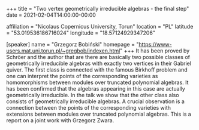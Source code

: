 +++
title = "Two vertex geometrically irreducible algebras - the final step"
date = 2021-02-04T14:00:00-00:00

affiliation = "Nicolaus Copernicus University, Torun"
location = "PL"
latitude = "53.019536186716024"
longitude = "18.57124929347206"

[speaker]
  name = "Grzegorz Bobiński"
  homepage = "https://www-users.mat.uni.torun.pl/~gregbob/indexen.html"
+++
It has been proved by Schröer and the author that are there are basically two possible classes of geometrically irreducible algebras with exactly two vertices in their Gabriel quiver. The first class is connected with the famous Birkhoff problem and one can interpret the points of the corresponding varieties as homomorphisms between modules over truncated polynomial algebras. It has been confirmed that the algebras appearing in this case are actually geometrically irreducible. In the talk we show that the other class also consists of geometrically irreducible algebras. A crucial observation is a connection between the points of the corresponding varieties with extensions between modules over truncated polynomial algebras. This is a report on a joint work with Grzegorz Zwara.
